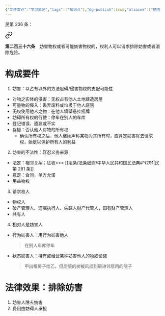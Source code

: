 ```yaml
---
{"文件类别":"学习笔记","tags":["知识点"],"dg-publish":true,"aliases":["妨害排除请求权"],"permalink":"/学习笔记/知识点cheese/排除妨害请求权/","dgPassFrontmatter":true,"created":"2024-10-05T20:14:52.336+08:00","updated":"2024-10-05T20:16:33.481+08:00"}
---
```


民第 236 条：
<div class="transclusion internal-embed is-loaded"><a class="markdown-embed-link" href="////#t236" aria-label="Open link"><svg xmlns="http://www.w3.org/2000/svg" width="24" height="24" viewBox="0 0 24 24" fill="none" stroke="currentColor" stroke-width="2" stroke-linecap="round" stroke-linejoin="round" class="svg-icon lucide-link"><path d="M10 13a5 5 0 0 0 7.54.54l3-3a5 5 0 0 0-7.07-7.07l-1.72 1.71"></path><path d="M14 11a5 5 0 0 0-7.54-.54l-3 3a5 5 0 0 0 7.07 7.07l1.71-1.71"></path></svg></a><div class="markdown-embed">



**第二百三十六条**　妨害物权或者可能妨害物权的，权利人可以请求排除妨害或者消除危险。 

</div></div>

# 构成要件
1. 妨害：以占有以外的方法阻碍/侵害物权的支配可能性
- 对物之实体的侵害：无权占有他人土地建造房屋
- 可量物的侵入：丢弃废料或垃圾于他人庭院
- 无权使用他人之物：在他人墙壁悬挂招牌
- 妨碍所有权的行使：停车在别人的车库
- 登记错误、遗漏或不实
- 存疑：否认他人对物的所有权
	- 确认所有权之后，他人继续声称某物为其所有时，应肯定妨害除去请求权，始足以保护所有人的利益
2. 妨害的不法性：容忍义务来源
- 法定：相邻关系；征收>>> [[法条/法条细则/中华人民共和国民法典#^t291\|民第 291 条]]
- 意定：合同，单方允诺
- 用益物权
3. 请求权人
- 物权人
- 破产管理人、遗嘱执行人、失踪人财产代管人，国有财产管理人
- 共有人
4. 相对人是妨害人
- 行为妨害人：用行为妨害他人
	>在别人车库停车
- 状态妨害人：持有或经营某种妨害他人的物或设施
	>甲出租房子给乙，但后院的树被风挂到砸进邻居丙的院子

# 法律效果：排除妨害
1. 妨害人除去妨害
2. 费用由妨碍人承担